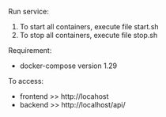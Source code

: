 Run service:
1. To start all containers, execute file start.sh
2. To stop all containers, execute file stop.sh

Requirement:
- docker-compose version 1.29

To access:
- frontend >> http://locahost
- backend >> http://localhost/api/
